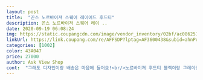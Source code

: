 ```yaml
---
layout: post 
title:  "꼰스 노르바이져 스퀘어 레이어드 후드티" 
description: 꼰스 노르바이져 스퀘어 레이 ..
date: 2020-09-19 06:08:24 
img: https://static.coupangcdn.com/image/vendor_inventory/02bf/ac086251d0bc4955b68ed5ab09b7cf1a7f34212f07c063c02bf9ae50492c.jpg 
linkUrl: https://link.coupang.com/re/AFFSDP?lptag=AF3600438&subid=ahnPublicAsk&pageKey=1925309987&itemId=3268588365&vendorItemId=71255615592&traceid=V0-113-93ddc20daefd89be 
categories: [1002] 
color: 43A047 
price: 27000 
author: Ask View Shop 
cont:  "그래도 디자인이랑 배송은 마음에 들어요!<br/>노르바이져 후드티 블랙이랑 그레이랑 추가구매했는데 너무 만족해요! ㅎ<br/>선물 주려고 구매했는데 선물 받으신분도 좋아해서 뿌듯합니둥! @<br/>선물받은 지인도 데일리로 입기 좋다고 하네요.<br/> 굿 ^^<br/>옷이 너무 괜찮아서 주변에 추천도 많이 하고 몇번 더 구매해서 지인선물해줬어오ㅎ<br/>요즘 날씨가 쌀쌀해져서 지금 입기도 딱입니더ㅎ<br/>짱짱  ♡ 배송도 빠르고 너무 만족!! 대만족!<br/>편하게 입을 수 있어요!11 제가 여러 번 구매했는데 이번에 구매한 옷은 실밥이 조금 튀어나왔더라구요.<br/> 보고 가위로 잘라주긴했는데 조금은 아쉬운 마음이 있었어요.<br/> 옷이 불량은 아닌것같아서 그냥 입으려구요 다음에는 조금만 신경써주세요!! ^^<br/>" 
---
```

